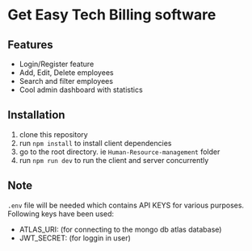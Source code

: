 # Get Easy Tech Billing software 
## Features

- Login/Register feature
- Add, Edit, Delete employees
- Search and filter employees
- Cool admin dashboard with statistics

## Installation

1. clone this repository
2. run `npm install` to install client dependencies
3. go to the root directory. ie `Human-Resource-management` folder
4. run `npm run dev` to run the client and server concurrently

## Note

`.env` file will be needed which contains API KEYS for various purposes. Following keys have been used:

- ATLAS_URI: (for connecting to the mongo db atlas database)
- JWT_SECRET: (for loggin in user)
